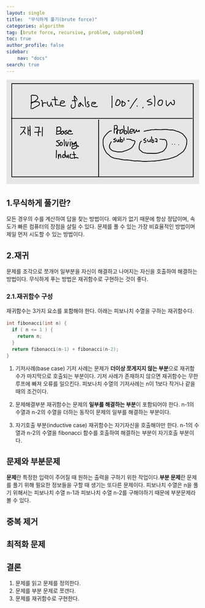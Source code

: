 ```yaml
---
layout: single
title:  "무식하게 풀기(brute force)"
categories: algorithm 
tag: [brute force, recursive, problem, subproblem]
toc: true
author_profile: false
sidebar:
    nav: "docs"
search: true
---
```


![Alt text](../assets/images/23-11-23-brute_false_img.jpg)

## 1.무식하게 풀기란?
모든 경우의 수를 계산하여 답을 찾는 방법이다.
예외가 없기 때문에 항상 정답이며, 속도가 빠른 컴퓨터의 장점을 살릴 수 있다.
문제를 풀 수 있는 가장 비효율적인 방법이며 제일 먼저 시도할 수 있는 방법이다.

## 2.재귀
문제를 조각으로 쪼개어 일부분을 자신이 해결하고 나머지는 자신을 호출하여 해결하는 방법이다. 무식하게 푸는 방법은 재귀함수로 구현하는 것이 좋다.
### 2.1.재귀함수 구성
재귀함수는 3가지 요소를 포함해야 한다.
아래는 피보나치 수열을 구하는 재귀함수다.
```c
int fibonacci(int n) {
  if ( n <= 1 ) {
    return n;
  }
  return fibonacci(n-1) + fibonacci(n-2);
}
```

1. 기저사례(base case)
기저 사례는 문제가 **더이상 쪼게지지 않는 부분**으로 재귀함수가 마지막으로 호출되는 부분이다. 기저 사례가 존재하지 않으면 재귀함수는 무한루프에 빠져 오류를 일으킨다. 피보나치 수열의 기저사례는 n이 1보다 작거나 같을때의 조건이다.

2. 문제해결부분
재귀함수는 문제의 **일부를 해결하는 부분**이 포함되어야 한다. n-1의 수열과 n-2의 수열을 더하는 동작이 문제의 일부를 해결하는 부분이다.

3. 자기호출 부분(inductive case)
재귀함수는 자기자신을 호출해야만 한다. n-1의 수열과 n-2의 수열을 fibonacci 함수를 호출하여 해결하는 부분이 자기호출 부분이다.

## 문제와 부분문제
**문제**란 특정한 입력이 주어질 때 원하는 출력을 구하기 위한 작업이다.**부분 문제**란 문제를 풀기 위해 필요한 정보들을 구할 때 생기는 또다른 문제이다. 피보나치 수열은 n을 풀기 위해서는 피보나치 수열 n-1과 피보나치 수열 n-2를 구해야하기 때문에 부분문제라 볼 수 있다.

## 중복 제거

## 최적화 문제

## 결론
1. 문제를 읽고 문제를 정의한다.
2. 문제를 부분 문제로 쪼갠다.
3. 문제를 재귀함수로 구현한다.
